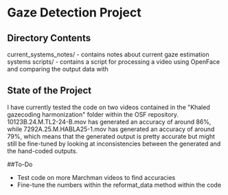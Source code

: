 # Gaze Detection Project

## Directory Contents
current_systems_notes/ - contains notes about current gaze estimation systems
scripts/ - contains a script for processing a video using OpenFace and comparing the output data with 

## State of the Project
I have currently tested the code on two videos contained in the "Khaled gazecoding harmonization" folder within the OSF repository. 10123B.24.M.TL2-24-B.mov has generated an accuracy of around 86\%, while 7292A.25.M.HABLA25-1.mov has generated an accuracy of around 79\%, which means that the generated output is pretty accurate but might still be fine-tuned by looking at inconsistencies between the generated and the hand-coded outputs.

##To-Do
- Test code on more Marchman videos to find accuracies
- Fine-tune the numbers within the reformat_data method within the code